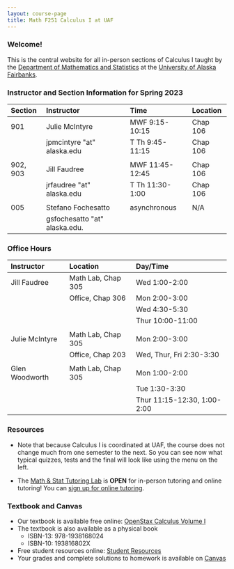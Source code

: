 ```yaml
---
layout: course-page
title: Math F251 Calculus I at UAF
---
```


### Welcome!

This is the central website for all in-person sections of Calculus I 
taught by the [Department of Mathematics and Statistics](http://www.uaf.edu/dms)
at the [University of Alaska Fairbanks](http://www.uaf.edu).

### Instructor and Section Information for Spring 2023

| Section | Instructor                  |    | Time             | Location |
| :-------|:----------------------------|----| :----------------| :--------|
| 901     | Julie McIntyre                |    | MWF 9:15-10:15   | Chap 106 |
|         | jpmcintyre "at" alaska.edu   |    | T Th  9:45-11:15 | Chap 106 |
||||||
| 902, 903     | Jill Faudree                |    | MWF 11:45-12:45  | Chap 106 |
|         | jrfaudree "at" alaska.edu   |    | T Th  11:30-1:00 | Chap 106 |
||||||
| 005     | Stefano Fochesatto                 |    | asynchronous     | N/A      |
|         | gsfochesatto "at" alaska.edu.   |    |                  |          |

### Office Hours

| Instructor| Location | Day/Time |
| :---------| :------------| :----------|
| Jill Faudree | Math Lab, Chap 305 | Wed 1:00-2:00|
|               | Office, Chap 306 | Mon 2:00-3:00|
|||Wed 4:30-5:30|
|||Thur 10:00-11:00|
||||
| Julie McIntyre | Math Lab, Chap 305 | Mon 2:00-3:00|
|| Office, Chap 203| Wed, Thur, Fri 2:30-3:30|
||||
|Glen Woodworth | Math Lab, Chap 305 | Mon 1:00-2:00|
|||Tue 1:30-3:30|
||| Thur 11:15-12:30, 1:00-2:00|

### Resources

* Note that because Calculus I is coordinated at UAF, the course does not change much from one semester to the next. So you can see now what typical quizzes, tests and the final will look like using the menu on the left.

* The [Math & Stat Tutoring Lab](https://www.uaf.edu/dms/mathlab/index.php) is **OPEN** for in-person tutoring and online tutoring!  You can [sign up for online tutoring](https://fairbanks.go-redrock.com/).

### Textbook and Canvas

- Our textbook is available free online: [OpenStax Calculus Volume I](https://openstax.org/details/books/calculus-volume-1)
- The textbook is also available as a physical book
    - ISBN-13: 978-1938168024
    - ISBN-10: 193816802X
- Free student resources online: [Student Resources](https://openstax.org/details/books/calculus-volume-1?Student%20resources)
- Your grades and complete solutions to homework is available on [Canvas](https://www.uaf.edu/uaf/current/canvas.php)
